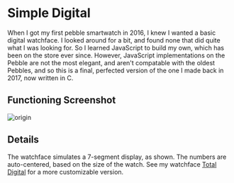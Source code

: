 # Simple Digital
When I got my first pebble smartwatch in 2016, I knew I wanted a basic digital watchface. I looked around for a bit, and found none that did quite what I was looking for. So I learned JavaScript to build my own, which has been on the store ever since. However, JavaScript implementations on the Pebble are not the most elegant, and aren't compatable with the oldest Pebbles, and so this is a final, perfected version of the one I made back in 2017, now written in C.

## Functioning Screenshot
![origin](https://github.com/user-attachments/assets/00fd1429-fae9-4c04-a079-1514f83c583d)

## Details
The watchface simulates a 7-segment display, as shown. The numbers are auto-centered, based on the size of the watch. See my watchface [Total Digital](https://github.com/steel-wing/total-digital) for a more customizable version.
